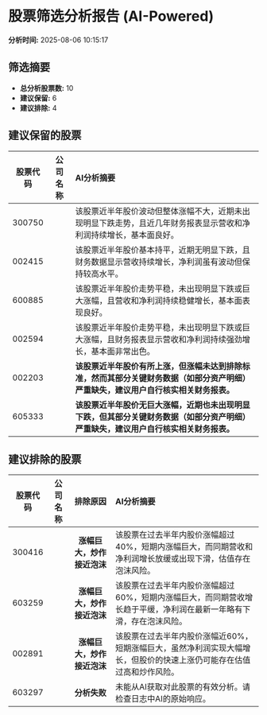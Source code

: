 # 股票筛选分析报告 (AI-Powered)

**分析时间:** 2025-08-06 10:15:17

## 筛选摘要

- **总分析股票数:** 10
- **建议保留:** 6
- **建议排除:** 4

## 建议保留的股票

| 股票代码 | 公司名称 | AI分析摘要 |
|:---:|:---:|:---|
| 300750 |  | 该股票近半年股价波动但整体涨幅不大，近期未出现明显下跌走势，且近几年财务报表显示营收和净利润持续增长，基本面良好。 |
| 002415 |  | 该股票近半年股价基本持平，近期无明显下跌，且财务数据显示营收持续增长，净利润虽有波动但保持较高水平。 |
| 600885 |  | 该股票近半年股价走势平稳，未出现明显下跌或巨大涨幅，且营收和净利润持续稳健增长，基本面表现良好。 |
| 002594 |  | 该股票近半年股价走势平稳，未出现明显下跌或巨大涨幅，且财务报表显示营收和净利润持续强劲增长，基本面非常出色。 |
| 002203 |  | **该股票近半年股价有所上涨，但涨幅未达到排除标准，然而其部分关键财务数据（如部分资产明细）严重缺失，建议用户自行核实相关财务报表。** |
| 605333 |  | **该股票近半年股价无巨大涨幅，近期也未出现明显下跌，但其部分关键财务数据（如部分资产明细）严重缺失，建议用户自行核实相关财务报表。** |

## 建议排除的股票

| 股票代码 | 公司名称 | 排除原因 | AI分析摘要 |
|:---:|:---:|:---:|:---|
| 300416 |  | **涨幅巨大，炒作接近泡沫** | 该股票在过去半年内股价涨幅超过40%，短期内涨幅巨大，而同期营收和净利润增长放缓或出现下滑，估值存在泡沫风险。 |
| 603259 |  | **涨幅巨大，炒作接近泡沫** | 该股票在过去半年内股价涨幅超过60%，短期内涨幅巨大，而同期营收增长趋于平缓，净利润在最新一年略有下滑，存在泡沫风险。 |
| 002891 |  | **涨幅巨大，炒作接近泡沫** | 该股票在过去半年内股价涨幅近60%，短期涨幅巨大，虽然净利润实现大幅增长，但股价的快速上涨仍可能存在估值过高和炒作风险。 |
| 603297 |  | **分析失败** | 未能从AI获取对此股票的有效分析。请检查日志中AI的原始响应。 |
